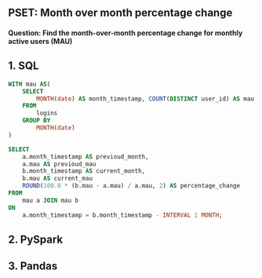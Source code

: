 ## PSET: Month over month percentage change 
#### Question: Find the month-over-month percentage change for monthly active users (MAU)

## 1. SQL
```SQL
WITH mau AS(
    SELECT
        MONTH(date) AS month_timestamp, COUNT(DISTINCT user_id) AS mau
    FROM
        logins
    GROUP BY
        MONTH(date)
)

SELECT
    a.month_timestamp AS previoud_month,
    a.mau AS previoud_mau
    b.month_timestamp AS current_month,
    b.mau AS current_mau
    ROUND(100.0 * (b.mau - a.mau) / a.mau, 2) AS percentage_change
FROM
    mau a JOIN mau b
ON
    a.month_timestamp = b.month_timestamp - INTERVAL 1 MONTH;
```
## 2. PySpark

## 3. Pandas